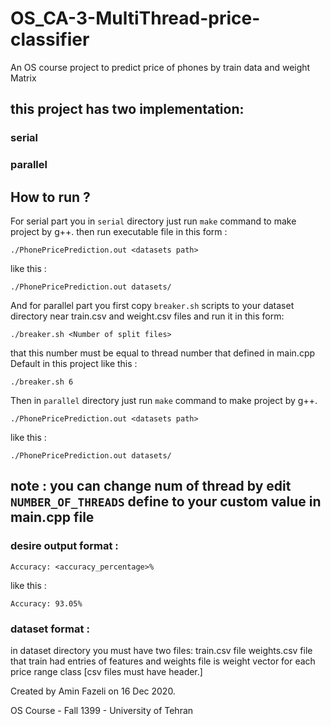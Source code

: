 # OS_CA-3-MultiThread-price-classifier
An OS course project to predict price of phones by train data and weight Matrix


## this project has two implementation:
### serial
### parallel


## How to run ?
For serial part you in `serial` directory just run `make` command to make project by g++.
then run executable file in this form :
```
‫‪./PhonePricePrediction.out‬‬‬ <datasets‬‬ path>
```

like this :
```
‫‪./PhonePricePrediction.out‬‬ ‫‪datasets/
```
And for parallel part you first copy `breaker.sh` scripts to your dataset directory near train.csv and weight.csv files and run it in this form:
```
‫‪./breaker.sh‬‬‬ <Number of split files>
```
that this number must be equal to thread number that defined in main.cpp
Default in this project like this :
```
./breaker.sh 6
```
Then in `parallel` directory just run `make` command to make project by g++.
```
‫‪./PhonePricePrediction.out‬‬‬ <datasets‬‬ path>
```

like this :
```
‫‪./PhonePricePrediction.out‬‬ ‫‪datasets/
```

## note : you can change num of thread by edit `NUMBER_OF_THREADS` define to your custom value in main.cpp file
### desire output format :
```
‫‪Accuracy:‬‬ ‫‪<accuracy_percentage>%‬‬
```
like this :
```
‫‪Accuracy:‬‬ ‫‪93.05%‬‬
```

### dataset format :
in dataset directory you must have two files:
train.csv file
weights.csv file
that train had entries of features and weights file is weight vector for each price range class
[csv files must have header.]



Created by Amin Fazeli on 16 Dec 2020.

OS Course - 
Fall 1399 - 
University of Tehran
